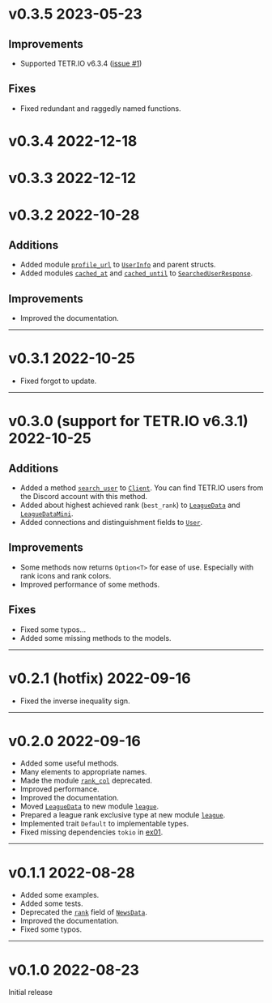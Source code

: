 # v0.3.5 2023-05-23

## Improvements

- Supported TETR.IO v6.3.4 ([issue #1](https://github.com/Rinrin0413/tetr-ch-rs/issues/1))

## Fixes

- Fixed redundant and raggedly named functions.

# v0.3.4 2022-12-18

# v0.3.3 2022-12-12

# v0.3.2 2022-10-28

## Additions

- Added module [`profile_url`](https://docs.rs/tetr_ch/0.3.2/tetr_ch/model/searched_user/struct.UserInfo.html#method.profile_url) to [`UserInfo`](https://docs.rs/tetr_ch/0.3.2/tetr_ch/model/searched_user/struct.UserInfo.html) and parent structs.
- Added modules [`cached_at`](https://docs.rs/tetr_ch/0.3.2/tetr_ch/model/searched_user/struct.SearchedUserResponse.html#method.cached_at) and [`cached_until`](https://docs.rs/tetr_ch/0.3.2/tetr_ch/model/searched_user/struct.SearchedUserResponse.html#method.cached_until) to [`SearchedUserResponse`](https://docs.rs/tetr_ch/0.3.2/tetr_ch/model/searched_user/struct.SearchedUserResponse.html).

## Improvements

- Improved the documentation.

---

# v0.3.1  2022-10-25

- Fixed forgot to update.

---

# v0.3.0 (support for TETR.IO v6.3.1) 2022-10-25

## Additions

- Added a method [`search_user`](https://docs.rs/tetr_ch/0.3.0/tetr_ch/client/struct.Client.html#method.search_user) to [`Client`](https://docs.rs/tetr_ch/0.3.0/tetr_ch/client/struct.Client.html). You can find TETR.IO users from the Discord account with this method.
- Added about highest achieved rank (`best_rank`) to [`LeagueData`](https://docs.rs/tetr_ch/0.3.0/tetr_ch/model/league/struct.LeagueData.html) and [`LeagueDataMini`](https://docs.rs/tetr_ch/0.3.0/tetr_ch/model/league_leaderboard/struct.LeagueDataMini.html).
- Added connections and distinguishment fields to [`User`](https://docs.rs/tetr_ch/0.3.0/tetr_ch/model/user/struct.User.html).

## Improvements

- Some methods now returns `Option<T>` for ease of use. Especially with rank icons and rank colors.
- Improved performance of some methods.

## Fixes

- Fixed some typos...
- Added some missing methods to the models.

---

# v0.2.1 (hotfix)  2022-09-16

- Fixed the inverse inequality sign.

---

# v0.2.0  2022-09-16

- Added some useful methods.
- Many elements to appropriate names.
- Made the module [`rank_col`](https://docs.rs/tetr_ch/0.2.0/tetr_ch/constants/rank_col/) deprecated.
- Improved performance.
- Improved the documentation.
- Moved [`LeagueData`](https://docs.rs/tetr_ch/0.1.1/tetr_ch/model/user/struct.LeagueData.html) to new module [`league`](https://docs.rs/tetr_ch/0.2.0/tetr_ch/model/league/).
- Prepared a league rank exclusive type at new module [`league`](https://docs.rs/tetr_ch/0.2.0/tetr_ch/model/league/).
- Implemented trait `Default` to implementable types.
- Fixed missing dependencies `tokio` in [ex01](./examples/ex01_get_user_details/).

---

# v0.1.1  2022-08-28

- Added some examples.
- Added some tests.
- Deprecated the [`rank`](https://docs.rs/tetr_ch/0.1.1/tetr_ch/model/latest_news/struct.NewsData.html#structfield._rank) field of [`NewsData`](https://docs.rs/tetr_ch/latest/tetr_ch/model/latest_news/struct.NewsData.html).
- Improved the documentation.
- Fixed some typos.

---

# v0.1.0  2022-08-23

Initial release
